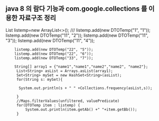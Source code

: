 ## java 8 의 람다 기능과 com.google.collections 를 이용한 자료구조 정리 



List<DTOTemp> listemp=new ArrayList<>();
	///	listemp.add(new DTOTemp("1", "1"));
		listemp.add(new DTOTemp("11", "2"));
		listemp.add(new DTOTemp("11", "3"));
		listemp.add(new DTOTemp("11", "4"));
		
		listemp.add(new DTOTemp("22", "5"));
		listemp.add(new DTOTemp("22", "6"));
		listemp.add(new DTOTemp("33", "7"));

        String[] array1 = {"name1","name1","name2","name2", "name2"};
		 List<String> asList = Arrays.asList(array1);
		 Set<String> mySet = new HashSet<String>(asList);
		 for(String s: mySet){

		  System.out.println(s + " " +Collections.frequency(asList,s));

		 }
		 //Maps.filterValues(unfiltered, valuePredicate)
		 for(DTOTemp item : listemp) {
			 System.out.println(item.getAb() +" "+item.getBb());
		 }